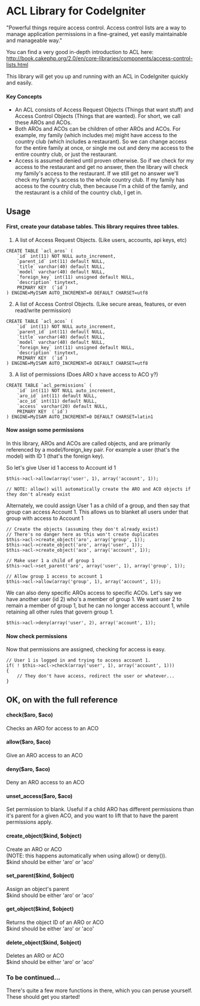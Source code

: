 ACL Library for CodeIgniter
==========================

"Powerful things require access control. Access control lists are a way to manage application permissions in a fine-grained, yet easily maintainable and manageable way."

You can find a very good in-depth introduction to ACL here: http://book.cakephp.org/2.0/en/core-libraries/components/access-control-lists.html

This library will get you up and running with an ACL in CodeIgniter quickly and easily.

#### Key Concepts
- An ACL consists of Access Request Objects (Things that want stuff) and Access Control Objects (Things that are wanted). For short, we call these AROs and ACOs.
- Both AROs and ACOs can be children of other AROs and ACOs. For example, my family (which includes me) might have access to the country club (which includes a restaurant). So we can change access for the entire family at once, or single me out and deny me access to the entire country club, or just the restaurant.
- Access is assumed denied until proven otherwise. So if we check for my access to the restaurant and get no answer, then the library will check my family's access to the restaurant. If we still get no answer we'll check my family's access to the whole country club. If my family has access to the country club, then because I'm a child of the family, and the restaurant is a child of the country club, I get in.

## Usage
#### First, create your database tables. This library requires three tables.
1. A list of Access Request Objects. (Like users, accounts, api keys, etc)
```
CREATE TABLE `acl_aros` (
	`id` int(11) NOT NULL auto_increment,
	`parent_id` int(11) default NULL,
	`title` varchar(40) default NULL,
	`model` varchar(40) default NULL,
	`foreign_key` int(11) unsigned default NULL,
	`description` tinytext,
	PRIMARY KEY  (`id`)
) ENGINE=MyISAM AUTO_INCREMENT=0 DEFAULT CHARSET=utf8
```
2. A list of Access Control Objects. (Like secure areas, features, or even read/write permission)
```
CREATE TABLE `acl_acos` (
	`id` int(11) NOT NULL auto_increment,
	`parent_id` int(11) default NULL,
	`title` varchar(40) default NULL,
	`model` varchar(40) default NULL,
	`foreign_key` int(11) unsigned default NULL,
	`description` tinytext,
	PRIMARY KEY  (`id`)
) ENGINE=MyISAM AUTO_INCREMENT=0 DEFAULT CHARSET=utf8
```
3. A list of permissions (Does ARO x have access to ACO y?)
```
CREATE TABLE `acl_permissions` (
	`id` int(11) NOT NULL auto_increment,
	`aro_id` int(11) default NULL,
	`aco_id` int(11) default NULL,
	`access` varchar(20) default NULL,
	PRIMARY KEY  (`id`)
) ENGINE=MyISAM AUTO_INCREMENT=0 DEFAULT CHARSET=latin1
```

#### Now assign some permissions
In this library, AROs and ACOs are called objects, and are primarily referenced by a model/foreign_key pair. For example a user (that's the model) with ID 1 (that's the foreign key).


So let's give User id 1 access to Account id 1
```
$this->acl->allow(array('user', 1), array('account', 1));

// NOTE: allow() will automatically create the ARO and ACO objects if they don't already exist
```

Alternately, we could assign User 1 as a child of a group, and then say that group can access Account 1. This allows us to blanket all users under that group with access to Account 1
```
// Create the objects (assuming they don't already exist)
// There's no danger here as this won't create duplicates
$this->acl->create_object('aro', array('group', 1));
$this->acl->create_object('aro', array('user', 1));
$this->acl->create_object('aco', array('account', 1));

// Make user 1 a child of group 1
$this->acl->set_parent('aro', array('user', 1), array('group', 1));

// Allow group 1 access to account 1
$this->acl->allow(array('group', 1), array('account', 1));
```

We can also deny specific AROs access to specific ACOs. Let's say we have another user (id 2) who's a member of group 1. We want user 2 to remain a member of group 1, but he can no longer access account 1, while retaining all other rules that govern group 1.
```
$this->acl->deny(array('user', 2), array('account', 1));
```

#### Now check permissions
Now that permissions are assigned, checking for access is easy. 

```
// User 1 is logged in and trying to access account 1.
if( ! $this->acl->check(array('user', 1), array('account', 1)))
{
	// They don't have access, redirect the user or whatever...
}
```

## OK, on with the full reference

#### check($aro, $aco)
Checks an ARO for access to an ACO

#### allow($aro, $aco)
Give an ARO access to an ACO

#### deny($aro, $aco)
Deny an ARO access to an ACO

#### unset_access($aro, $aco)
Set permission to blank. Useful if a child ARO has different permissions than it's parent for a given ACO, and you want to lift that to have the parent   permissions apply.

#### create_object($kind, $object)
Create an ARO or ACO   
(NOTE: this happens automatically when using allow() or deny()).  
$kind should be either 'aro' or 'aco'

#### set_parent($kind, $object)
Assign an object's parent  
$kind should be either 'aro' or 'aco'

#### get_object($kind, $object)
Returns the object ID of an ARO or ACO  
$kind should be either 'aro' or 'aco'

#### delete_object($kind, $object)
Deletes an ARO or ACO  
$kind should be either 'aro' or 'aco'

### To be continued...
There's quite a few more functions in there, which you can peruse yourself. These should get you started!
